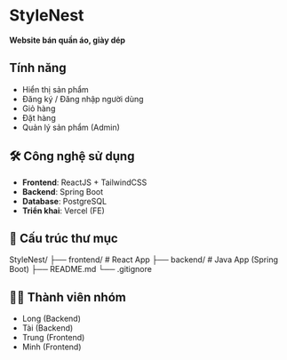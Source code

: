 # StyleNest

**Website bán quần áo, giày dép**

## Tính năng
- Hiển thị sản phẩm
- Đăng ký / Đăng nhập người dùng
- Giỏ hàng
- Đặt hàng
- Quản lý sản phẩm (Admin)

## 🛠️ Công nghệ sử dụng
- **Frontend**: ReactJS + TailwindCSS
- **Backend**: Spring Boot
- **Database**: PostgreSQL
- **Triển khai**: Vercel (FE)

## 📂 Cấu trúc thư mục

StyleNest/
├── frontend/ # React App
├── backend/ # Java App (Spring Boot)
├── README.md
└── .gitignore

## 👨‍💻 Thành viên nhóm
- Long  (Backend)
- Tài   (Backend)
- Trung (Frontend)
- Minh  (Frontend)